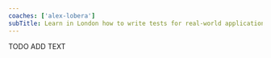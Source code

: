 ```yaml
---
coaches: ['alex-lobera']
subTitle: Learn in London how to write tests for real-world applications that are flexible and increase the quality
---
```


TODO ADD TEXT
